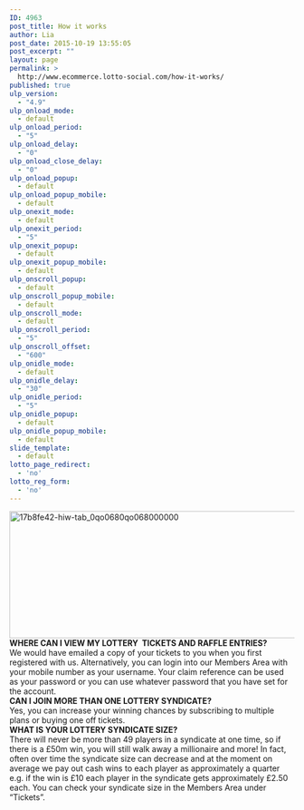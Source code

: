 ```yaml
---
ID: 4963
post_title: How it works
author: Lia
post_date: 2015-10-19 13:55:05
post_excerpt: ""
layout: page
permalink: >
  http://www.ecommerce.lotto-social.com/how-it-works/
published: true
ulp_version:
  - "4.9"
ulp_onload_mode:
  - default
ulp_onload_period:
  - "5"
ulp_onload_delay:
  - "0"
ulp_onload_close_delay:
  - "0"
ulp_onload_popup:
  - default
ulp_onload_popup_mobile:
  - default
ulp_onexit_mode:
  - default
ulp_onexit_period:
  - "5"
ulp_onexit_popup:
  - default
ulp_onexit_popup_mobile:
  - default
ulp_onscroll_popup:
  - default
ulp_onscroll_popup_mobile:
  - default
ulp_onscroll_mode:
  - default
ulp_onscroll_period:
  - "5"
ulp_onscroll_offset:
  - "600"
ulp_onidle_mode:
  - default
ulp_onidle_delay:
  - "30"
ulp_onidle_period:
  - "5"
ulp_onidle_popup:
  - default
ulp_onidle_popup_mobile:
  - default
slide_template:
  - default
lotto_page_redirect:
  - 'no'
lotto_reg_form:
  - 'no'
---
```

<img src="http://www.ecommerce.lotto-social.com/wp-content/uploads/17b8fe42-hiw-tab_0qo0680qo068000000.png" alt="17b8fe42-hiw-tab_0qo0680qo068000000" width="960" height="224" class="aligncenter size-full wp-image-4967" />
<div id="lp-pom-text-149" class="lp-element lp-pom-text nlh">
<div class="lplh-26"></div>
<div class="lplh-26"><strong>WHERE CAN I VIEW MY LOTTERY  TICKETS AND RAFFLE ENTRIES?</strong></div>
<div class="lplh-26">We would have emailed a copy of your tickets to you when you first registered with us. Alternatively, you can login into our Members Area with your mobile number as your username. Your claim reference can be used as your password or you can use whatever password that you have set for the account.</div>
<div class="lplh-26"></div>
<div class="lplh-26"><strong>CAN I JOIN MORE THAN ONE LOTTERY SYNDICATE?</strong></div>
<div class="lplh-26">Yes, you can increase your winning chances by subscribing to multiple plans or buying one off tickets.</div>
<div class="lplh-26"></div>
<div class="lplh-26"><strong>WHAT IS YOUR LOTTERY SYNDICATE SIZE?</strong></div>
<div class="lplh-26">There will never be more than 49 players in a syndicate at one time, so if there is a £50m win, you will still walk away a millionaire and more! In fact, often over time the syndicate size can decrease and at the moment on average we pay out cash wins to each player as approximately a quarter e.g. if the win is £10 each player in the syndicate gets approximately £2.50 each. You can check your syndicate size in the Members Area under “Tickets”.</div>
</div>